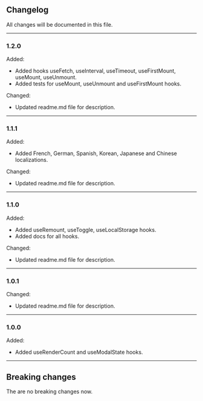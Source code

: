## Changelog

All changes will be documented in this file.

---

### 1.2.0
Added:
- Added hooks useFetch, useInterval, useTimeout, useFirstMount, useMount, useUnmount.
- Added tests for useMount, useUnmount and useFirstMount hooks.

Changed:
- Updated readme.md file for description.

---

### 1.1.1
Added:
- Added French, German, Spanish, Korean, Japanese and Chinese localizations.

Changed:
- Updated readme.md file for description.

---

### 1.1.0
Added:
- Added useRemount, useToggle, useLocalStorage hooks.
- Added docs for all hooks.

Changed:
- Updated readme.md file for description.

---

### 1.0.1
Changed:
- Updated readme.md file for description.

---

### 1.0.0
Added:
- Added useRenderCount and useModalState hooks.

---

## Breaking changes

The are no breaking changes now.
